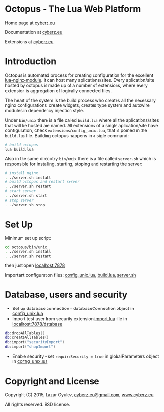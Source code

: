 Octopus - The Lua Web Platform
==============================

Home page at [cyberz.eu](http://cyberz.eu/octopus)

Documentation at [cyberz.eu](http://cyberz.eu/octopus/documentation)

Extensions at [cyberz.eu](http://cyberz.eu/octopus/extensions)

Introduction
============

Octopus is automated process for creating configuration for the excellent [lua-nginx-module](https://github.com/openresty/lua-nginx-module). It can host many aplications/sites. Every aplication/site hosted by octopus is made up of a number of extensions, where every extension is aggregation of logically connected files.

The heart of the system is the build process who creates all the necessary nginx configurations, create widgets, creates type system and autowire modules in dependency injection style.

Under `bin/unix` there is a file called `build.lua` where all the aplications/sites that will be hosted are named. All extensions of a single aplication/site have configuration, check `extensions/config_unix.lua`, that is poined in the `build.lua` file. Building octopus happens in a sigle command:

```bash
# build octopus
lua build.lua
```

Also in the same direcotry `bin/unix` there is a file called `server.sh` which is responsible for installing, starting, stoping and restarting the server:

```bash
# install nginx
. ./server.sh install
# build octopus and restart server
. ./server.sh restart
# start server
. ./server.sh start
# stop server
. ./server.sh stop
```

Set Up
============

Minimum set up script:

```bash
cd octopus/bin/unix
. ./server.sh install
. ./server.sh restart
```
then just open [localhost:7878](http://localhost:7878)

Important configuration files: [config_unix.lua](extensions/config_unix.lua), [build.lua](bin/unix/build.lua), [server.sh](bin/unix/server.sh)


Database, users and security
============
* Set up database connection - databaseConnection object in [config_unix.lua](extensions/config_unix.lua)
* Import test user from security extension [import.lua](extensions/security/src/import.lua) file in [localhost:7878/database](http://localhost:7878/database)
```lua
db:dropAllTables()
db:createAllTables()
db:import("securityImport")
db:import("shopImport")
```
* Enable security - set `requireSecurity = true` in globalParameters object in [config_unix.lua](extensions/config_unix.lua)

Copyright and License
=====================

Copyright (C) 2015, Lazar Gyulev, cyberz.eu@gmail.com, www.cyberz.eu

All rights reserved. BSD license.